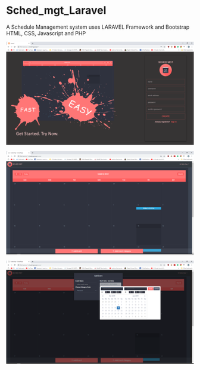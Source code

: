# Sched_mgt_Laravel

A Schedule Management system uses 
LARAVEL Framework and Bootstrap
HTML, CSS, Javascript and PHP

![](images/register-schedmgt.PNG)

![](images/calendar-schedmgt1.PNG)

![](images/calendar-schedmgt3.PNG)
